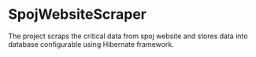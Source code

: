 # SpojWebsiteScraper
The project scraps the critical data from spoj website and stores data into database configurable using Hibernate framework. 

